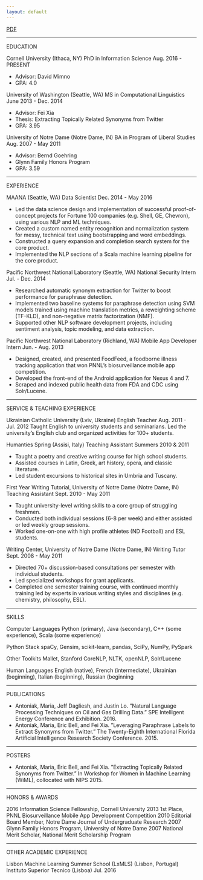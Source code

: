 ```yaml
---
layout: default
---
```


[PDF](http://maria-antoniak.github.io/maria_antoniak.pdf)

---

EDUCATION

Cornell University (Ithaca, NY)
PhD in Information Science
Aug. 2016 - PRESENT
* Advisor: David Mimno
* GPA: 4.0

University of Washington (Seattle, WA)
MS in Computational Linguistics
June 2013 - Dec. 2014
* Advisor: Fei Xia
* Thesis: Extracting Topically Related Synonyms from Twitter
* GPA: 3.95

University of Notre Dame (Notre Dame, IN)
BA in Program of Liberal Studies
Aug. 2007 - May 2011
* Advisor: Bernd Goehring
* Glynn Family Honors Program
* GPA: 3.59

---

EXPERIENCE

MAANA (Seattle, WA)
Data Scientist
Dec. 2014 - May 2016
* Led the data science design and implementation of successful proof-of-concept projects for Fortune 100 companies (e.g. Shell, GE, Chevron), using various NLP and ML techniques.
* Created a custom named entity recognition and normalization system for messy, technical text using bootstrapping and word embeddings.
* Constructed a query expansion and completion search system for the core product.
* Implemented the NLP sections of a Scala machine learning pipeline for the core product.

Pacific Northwest National Laboratory (Seattle, WA)
National Security Intern
Jul. - Dec. 2014
* Researched automatic synonym extraction for Twitter to boost performance for paraphrase detection.
* Implemented two baseline systems for paraphrase detection using SVM models trained using machine translation metrics, a reweighting scheme (TF-KLD), and non-negative matrix factorization (NMF).
* Supported other NLP software development projects, including sentiment analysis, topic modeling, and data extraction.

Pacific Northwest National Laboratory (Richland, WA)
Mobile App Developer Intern
Jun. - Aug. 2013
* Designed, created, and presented FoodFeed, a foodborne illness tracking application that won PNNL’s biosurveillance mobile app competition.
* Developed the front-end of the Android application for Nexus 4 and 7.
* Scraped and indexed public health data from FDA and CDC using Solr/Lucene.

---

SERVICE & TEACHING EXPERIENCE

Ukrainian Catholic University (Lviv, Ukraine)
English Teacher
Aug. 2011 - Jul. 2012
Taught English to university students and seminarians.
Led the university’s English club and organized activities for 100+ students.

Humanties Spring (Assisi, Italy)
Teaching Assistant
Summers 2010 & 2011
* Taught a poetry and creative writing course for high school students.
* Assisted courses in Latin, Greek, art history, opera, and classic literature.
* Led student excursions to historical sites in Umbria and Tuscany.

First Year Writing Tutorial, University of Notre Dame (Notre Dame, IN)
Teaching Assistant
Sept. 2010 - May 2011
* Taught university-level writing skills to a core group of struggling freshmen.
* Conducted both individual sessions (6-8 per week) and either assisted or led weekly group sessions.
* Worked one-on-one with high profile athletes (ND Football) and ESL students.

Writing Center, University of Notre Dame (Notre Dame, IN)
Writing Tutor
Sept. 2008 - May 2011
* Directed 70+ discussion-based consultations per semester with individual students.
* Led specialized workshops for grant applicants.
* Completed one semester training course, with continued monthly training led by experts in various writing styles and disciplines (e.g. chemistry, philosophy, ESL).

---

SKILLS

Computer Languages
Python (primary), Java (secondary), C++ (some experience), Scala (some experience)

Python Stack
spaCy, Gensim, scikit-learn, pandas, SciPy, NumPy, PySpark

Other Toolkits
Mallet, Stanford CoreNLP, NLTK, openNLP, Solr/Lucene

Human Languages
English (native), French (intermediate), Ukrainian (beginning), Italian (beginning), Russian (beginning

---

PUBLICATIONS
* Antoniak, Maria, Jeff Dagliesh, and Justin Lo. ”Natural Language Processing Techniques on Oil and Gas Drilling Data.” SPE Intelligent Energy Conference and Exhibition. 2016.
* Antoniak, Maria, Eric Bell, and Fei Xia. ”Leveraging Paraphrase Labels to Extract Synonyms from Twitter.” The Twenty-Eighth International Florida Artificial Intelligence Research Society Conference. 2015.

---

POSTERS

* Antoniak, Maria, Eric Bell, and Fei Xia. ”Extracting Topically Related Synonyms from Twitter.” In Workshop for Women in Machine Learning (WiML), collocated with NIPS 2015.

---

HONORS & AWARDS

2016 Information Science Fellowship, Cornell University
2013 1st Place, PNNL Biosurveillance Mobile App Development Competition
2010 Editorial Board Member, Notre Dame Journal of Undergraduate Research
2007 Glynn Family Honors Program, University of Notre Dame
2007 National Merit Scholar, National Merit Scholarship Program

---

OTHER ACADEMIC EXPERIENCE

Lisbon Machine Learning Summer School (LxMLS) (Lisbon, Portugal)
Instituto Superior Tecnico (Lisboa)
Jul. 2016
